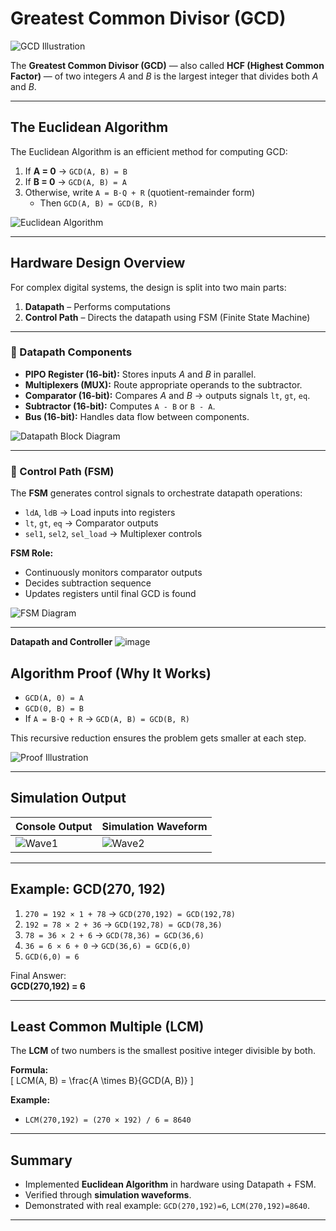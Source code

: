 #  Greatest Common Divisor (GCD)

![GCD Illustration](https://github.com/user-attachments/assets/9edd5ec5-dbda-4a27-8e8d-c64976cb906a)

The **Greatest Common Divisor (GCD)** — also called **HCF (Highest Common Factor)** — of two integers *A* and *B* is the largest integer that divides both *A* and *B*.

---

##  The Euclidean Algorithm

The Euclidean Algorithm is an efficient method for computing GCD:

1. If **A = 0** → `GCD(A, B) = B`  
2. If **B = 0** → `GCD(A, B) = A`  
3. Otherwise, write `A = B⋅Q + R` (quotient-remainder form)  
   - Then `GCD(A, B) = GCD(B, R)`

![Euclidean Algorithm](https://github.com/user-attachments/assets/624679bd-b320-410c-a97c-4c913f1a6e20)

---

##  Hardware Design Overview

For complex digital systems, the design is split into two main parts:

1. **Datapath** – Performs computations  
2. **Control Path** – Directs the datapath using FSM (Finite State Machine)

---

### 🔹 Datapath Components

- **PIPO Register (16-bit):** Stores inputs *A* and *B* in parallel.  
- **Multiplexers (MUX):** Route appropriate operands to the subtractor.  
- **Comparator (16-bit):** Compares *A* and *B* → outputs signals `lt`, `gt`, `eq`.  
- **Subtractor (16-bit):** Computes `A - B` or `B - A`.  
- **Bus (16-bit):** Handles data flow between components.  

![Datapath Block Diagram](https://github.com/user-attachments/assets/8b646ed2-6557-45d1-ba76-72712ac8d6de)

---

### 🔹 Control Path (FSM)

The **FSM** generates control signals to orchestrate datapath operations:

- `ldA`, `ldB` → Load inputs into registers  
- `lt`, `gt`, `eq` → Comparator outputs  
- `sel1`, `sel2`, `sel_load` → Multiplexer controls  

**FSM Role:**  
- Continuously monitors comparator outputs  
- Decides subtraction sequence  
- Updates registers until final GCD is found  

![FSM Diagram](https://github.com/user-attachments/assets/6443fe65-8161-4c44-80c4-5d0c76a327a3)

---
**Datapath and Controller**
![image](https://github.com/user-attachments/assets/ac48f8b3-5c19-483f-8dce-a6270dfdd245)

##  Algorithm Proof (Why It Works)

- `GCD(A, 0) = A`  
- `GCD(0, B) = B`  
- If `A = B⋅Q + R` → `GCD(A, B) = GCD(B, R)`

This recursive reduction ensures the problem gets smaller at each step.

![Proof Illustration](https://github.com/user-attachments/assets/9f205de7-5f7a-47a7-8152-39367257a92c)

---

##  Simulation Output

| Console Output  | Simulation Waveform  |
|-----------------------|-----------------------|
| ![Wave1](https://github.com/user-attachments/assets/c963d054-590e-4a4c-89fe-f0487b849f5d) | ![Wave2](https://github.com/user-attachments/assets/446b4ad5-473f-495e-ae71-e2b013713dd1) |

---

##  Example: GCD(270, 192)

1. `270 = 192 × 1 + 78` → `GCD(270,192) = GCD(192,78)`  
2. `192 = 78 × 2 + 36` → `GCD(192,78) = GCD(78,36)`  
3. `78 = 36 × 2 + 6` → `GCD(78,36) = GCD(36,6)`  
4. `36 = 6 × 6 + 0` → `GCD(36,6) = GCD(6,0)`  
5. `GCD(6,0) = 6`  

 Final Answer:  
**GCD(270,192) = 6**

---

##  Least Common Multiple (LCM)

The **LCM** of two numbers is the smallest positive integer divisible by both.

**Formula:**  
\[
LCM(A, B) = \frac{A \times B}{GCD(A, B)}
\]

**Example:**  
- `LCM(270,192) = (270 × 192) / 6 = 8640`


---

##  Summary

- Implemented **Euclidean Algorithm** in hardware using Datapath + FSM.  
- Verified through **simulation waveforms**.  
- Demonstrated with real example: `GCD(270,192)=6`, `LCM(270,192)=8640`.  

---

